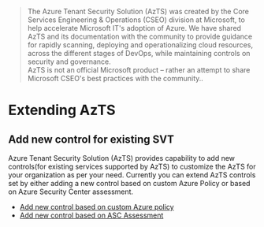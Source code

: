 > The Azure Tenant Security Solution (AzTS) was created by the Core Services Engineering & Operations (CSEO) division at Microsoft, to help accelerate Microsoft IT's adoption of Azure. We have shared AzTS and its documentation with the community to provide guidance for rapidly scanning, deploying and operationalizing cloud resources, across the different stages of DevOps, while maintaining controls on security and governance.
<br>AzTS is not an official Microsoft product – rather an attempt to share Microsoft CSEO's best practices with the community..

# Extending AzTS

## Add new control for existing SVT

Azure Tenant Security Solution (AzTS) provides capability to add new controls(for existing services supported by AzTS) to customize the AzTS for your organization as per your need.
Currently you can extend AzTS controls set by either adding a new control based on custom Azure Policy or based on Azure Security Center assessment.

   - [Add new control based on custom Azure policy](AddControlForPolicy.md)
   - [Add new control based on ASC Assessment](AddControlForAssessment.md) 










